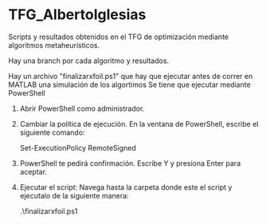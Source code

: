 # TFG_AlbertoIglesias

Scripts y resultados obtenidos en el TFG de optimización mediante algoritmos metaheurísticos.

Hay una branch por cada algoritmo y resultados.



Hay un archivo "finalizarxfoil.ps1" que hay que ejecutar antes de correr en MATLAB una simulación de los algortimos
Se tiene que ejecutar mediante PowerShell

1. Abrir PowerShell como administrador.
2. Cambiar la política de ejecución. En la ventana de PowerShell, escribe el siguiente comando:

   Set-ExecutionPolicy RemoteSigned
4. PowerShell te pedirá confirmación. Escribe Y y presiona Enter para aceptar.
5. Ejecutar el script: Navega hasta la carpeta donde este el script y ejecutalo de la siguiente manera:

   .\finalizarxfoil.ps1
